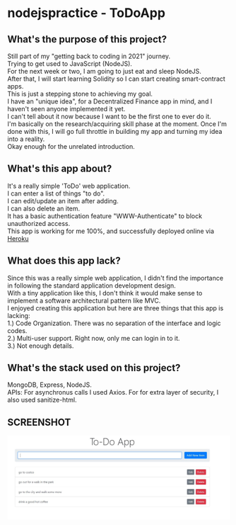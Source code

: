 # nodejspractice - ToDoApp

## What's the purpose of this project?
Still part of my "getting back to coding in 2021" journey.  
Trying to get used to JavaScript (NodeJS).  
For the next week or two, I am going to just eat and sleep NodeJS.  
After that, I will start learning Solidity so I can start creating smart-contract apps.  
This is just a stepping stone to achieving my goal.  
I have an "unique idea", for a Decentralized Finance app in mind, and I haven't seen anyone implemented it yet.  
I can't tell about it now because I want to be the first one to ever do it.  
I'm basically on the research/acquiring skill phase at the moment. Once I'm done with this, I will go full throttle in building my app and turning my idea into a reality.  
Okay enough for the unrelated introduction.  

## What's this app about?
It's a really simple 'ToDo' web application.  
I can enter a list of things "to do".  
I can edit/update an item after adding.  
I can also delete an item.  
It has a basic authentication feature "WWW-Authenticate" to block unauthorized access.  
This app is working for me 100%, and successfully deployed online via [Heroku](https://yaptodoapp.herokuapp.com/)  

## What does this app lack?
Since this was a really simple web application, I didn't find the importance in following the standard application development design.  
With a tiny application like this, I don't think it would make sense to implement a software architectural pattern like MVC.  
I enjoyed creating this application but here are three things that this app is lacking:  
1.) Code Organization. There was no separation of the interface and logic codes.  
2.) Multi-user support. Right now, only me can login in to it.  
3.) Not enough details.  

## What's the stack used on this project?
MongoDB, Express, NodeJS.  
APIs: For asynchronus calls I used Axios. For for extra layer of security, I also used sanitize-html.  

## SCREENSHOT
![Alt text](/img.JPG?raw=true "ToDoApp Screenshot")
